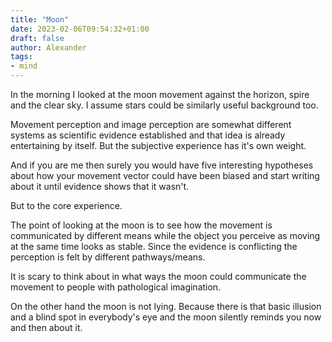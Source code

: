 ```yaml
---
title: "Moon"
date: 2023-02-06T09:54:32+01:00
draft: false
author: Alexander
tags:
- mind
---
```


In the morning I looked at the moon movement against the horizon, spire and the clear sky.
I assume stars could be similarly useful background too.

Movement perception and image perception are somewhat different systems as scientific evidence established and that idea is already entertaining by itself.
But the subjective experience has it's own weight.

And if you are me then surely you would have five interesting hypotheses about how your
movement vector could have been biased and start writing about it until evidence shows that it wasn't.

But to the core experience.

The point of looking at the moon is to see how the movement is communicated
by different means while the object you perceive as moving at the same time looks as stable.
Since the evidence is conflicting the perception is felt by different pathways/means.

It is scary to think about in what ways the moon could communicate the movement
to people with pathological imagination.

On the other hand the moon is not lying.
Because there is that basic illusion and a blind spot in everybody's eye
and the moon silently reminds you now and then about it.

